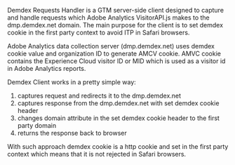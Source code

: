 Demdex Requests Handler is a GTM server-side client designed to capture and handle requests which Adobe Analytics VisitorAPI.js makes to the dmp.demdex.net domain.
The main purpose for the client is to set demdex cookie in the first party context to avoid ITP in Safari browsers.

Adobe Analytics data collection server (dmp.demdex.net) uses demdex cookie value and organization ID to generate AMCV cookie. AMVC cookie contains the Experience Cloud visitor ID or MID which is used as a visitor id in Adobe Analytics reports.

Demdex Client works in a pretty simple way:

1) captures request and redirects it to the dmp.demdex.net
2) captures response from the dmp.demdex.net with set demdex cookie header
3) changes domain attribute in the set demdex cookie header to the first party domain
4) returns the response back to browser

With such approach demdex cookie is a http cookie and set in the first party context which means that it is not rejected in Safari browsers.
